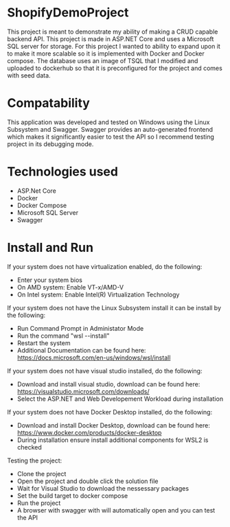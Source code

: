 # ShopifyDemoProject

This project is meant to demonstrate my ability of making a CRUD capable backend API. This project is made in ASP.NET Core and uses a Microsoft SQL server for storage.
For this project I wanted to ability to expand upon it to make it more scalable so it is implemented with Docker and Docker compose.
The database uses an image of TSQL that I modified and uploaded to dockerhub so that it is preconfigured for the project and comes with seed data.


# Compatability
This application was developed and tested on Windows using the Linux Subsystem and Swagger.
Swagger provides an auto-generated frontend which makes it significantly easier to test the API so I recommend testing project in its debugging mode.

# Technologies used
- ASP.Net Core
- Docker
- Docker Compose
- Microsoft SQL Server
- Swagger

# Install and Run
If your system does not have virtualization enabled, do the following:
- Enter your system bios
- On AMD system: Enable VT-x/AMD-V
- On Intel system: Enable Intel(R) Virtualization Technology

If your system does not have the Linux Subsystem install it can be install by the following:
- Run Command Prompt in Administator Mode
- Run the command "wsl --install"
- Restart the system
- Additional Documentation can be found here: https://docs.microsoft.com/en-us/windows/wsl/install

If your system does not have visual studio installed, do the following:
- Download and install visual studio, download can be found here: https://visualstudio.microsoft.com/downloads/
- Select the ASP.NET and Web Developement Workload during installation

If your system does not have Docker Desktop installed, do the following:
- Download and install Docker Desktop, download can be found here: https://www.docker.com/products/docker-desktop
- During installation ensure install additional components for WSL2 is checked

Testing the project:
- Clone the project
- Open the project and double click the solution file
- Wait for Visual Studio to download the nessessary packages
- Set the build target to docker compose
- Run the project
- A browser with swagger with will automatically open and you can test the API
